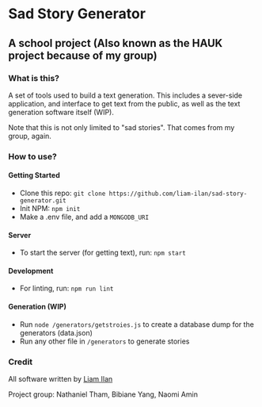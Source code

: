 # Sad Story Generator
## A school project (Also known as the HAUK project because of my group)

### What is this?
A set of tools used to build a text generation. This includes a sever-side application, and interface to get text from the public, as well as the text generation software itself (WIP).

Note that this is not only limited to "sad stories". That comes from my group, again.

### How to use?

#### Getting Started
- Clone this repo: `git clone https://github.com/liam-ilan/sad-story-generator.git`
- Init NPM: `npm init`
- Make a .env file, and add a `MONGODB_URI`

#### Server
- To start the server (for getting text), run: `npm start`

#### Development
- For linting, run: `npm run lint`

#### Generation (WIP)
- Run `node /generators/getstroies.js` to create a database dump for the generators (data.json)
- Run any other file in `/generators` to generate stories

### Credit
All software written by [Liam Ilan](https://liamilan.surge.sh)

Project group: Nathaniel Tham, Bibiane Yang, Naomi Amin